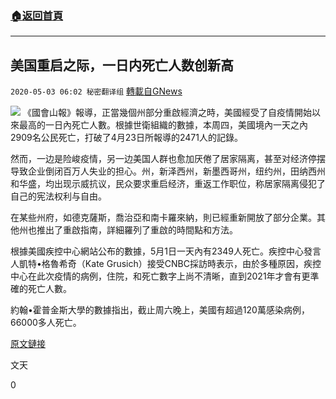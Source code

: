 ###  [:house:返回首頁](https://github.com/ourhimalayas/txt)
---

## 美国重启之际，一日内死亡人数创新高
`2020-05-03 06:02 秘密翻译组` [轉載自GNews](https://gnews.org/zh-hant/192656/)

![](https://s3.amazonaws.com/gnews-media-offload/wp-content/uploads/2020/05/03055809/1-18.png)
《國會山報》報導，正當幾個州部分重啟經濟之時，美國經受了自疫情開始以來最高的一日內死亡人數。根據世衛組織的數據，本周四，美國境內一天之內2909名公民死亡，打破了4月23日所報導的2471人的記錄。

然而，一边是险峻疫情，另一边美国人群也愈加厌倦了居家隔离，甚至对经济停摆导致企业倒闭百万人失业的担心。州，新泽西州，新墨西哥州，纽约州，田纳西州和华盛，均出现示威抗议，民众要求重启经济，重返工作职位，称居家隔离侵犯了自己的宪法权利与自由。

在某些州府，如德克薩斯，喬治亞和南卡羅來納，則已經重新開放了部分企業。其他州也推出了重啟指南，詳細羅列了重啟的時間點和方法。

根據美國疾控中心網站公布的數據，5月1日一天內有2349人死亡。疾控中心發言人凱特•格魯希奇（Kate Grusich）接受CNBC採訪時表示，由於多種原因，疾控中心在此次疫情的病例，住院，和死亡數字上尚不清晰，直到2021年才會有更準確的死亡人數。

約翰•霍普金斯大學的數據指出，截止周六晚上，美國有超過120萬感染病例，66000多人死亡。

[原文鏈接](https://thehill.com/policy/healthcare/495826-us-endures-worst-one-day-death-toll-yet-as-states-reopen)

文天

0
